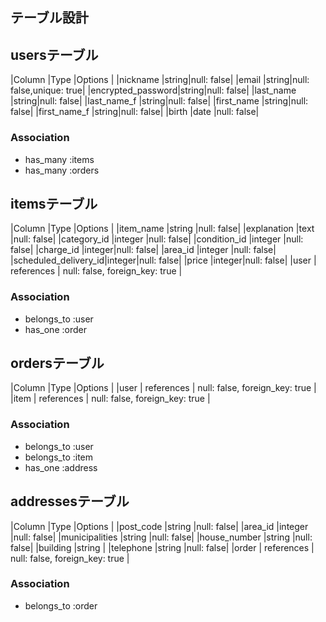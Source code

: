 ## テーブル設計

## usersテーブル

|Column            |Type  |Options    |
|nickname          |string|null: false|
|email             |string|null: false,unique: true|
|encrypted_password|string|null: false|
|last_name          |string|null: false|
|last_name_f          |string|null: false|
|first_name         |string|null: false|
|first_name_f         |string|null: false|
|birth             |date  |null: false|

### Association
- has_many :items
- has_many :orders

## itemsテーブル

|Column            |Type   |Options    |
|item_name         |string |null: false|
|explanation       |text   |null: false|
|category_id          |integer |null: false|
|condition_id         |integer |null: false|
|charge_id            |integer|null: false|
|area_id              |integer |null: false|
|scheduled_delivery_id|integer|null: false|
|price             |integer|null: false|
|user              | references | null: false, foreign_key: true  |

### Association
- belongs_to :user
- has_one :order

## ordersテーブル

|Column            |Type   |Options    |
|user              | references | null: false, foreign_key: true  |
|item              | references | null: false, foreign_key: true  |

### Association
- belongs_to :user
- belongs_to :item
- has_one :address

## addressesテーブル

|Column         |Type   |Options    |
|post_code      |string |null: false|
|area_id    |integer |null: false|
|municipalities |string |null: false|
|house_number   |string |null: false|
|building       |string |
|telephone      |string |null: false|
|order          | references | null: false, foreign_key: true  |

### Association
- belongs_to :order